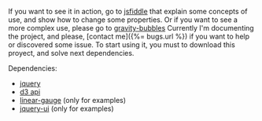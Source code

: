 If you want to see it in action, go to [jsfiddle](https://jsfiddle.net/leoflores/6cLpuL7j/) that explain some concepts of use, and show how to change some properties. Or if you want to see a more complex use, please go to [gravity-bubbles](http://lflores.github.com/flare)
Currently I'm documenting the project, and please, [contact me]({%= bugs.url %}) if you want to help or discovered some issue.
To start using it, you must to download this proyect, and solve next dependencies.

Dependencies:
* [jquery](http://jquery.com/download/)
* [d3 api](https://github.com/mbostock/d3)
* [linear-gauge](https://github.com/lflores/linear-gauge) (only for examples)
* [jquery-ui](https://jqueryui.com/) (only for examples)
